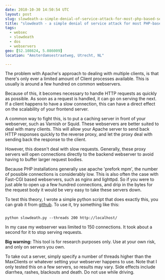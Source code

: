 ```yaml
---
date: 2010-10-30 14:50:54 UTC
layout: post
slug: slowdeath-a-simple-denial-of-service-attack-for-most-php-based-servers
title: "slowdeath - a simple denial of service attack for most PHP-based servers"
tags:
  - websec
  - slowdeath
  - dos
  - webservers
geo: [52.108624, 5.086009]
location: "Amsterdamsestraatweg, Utrecht, NL"

---
```

<p>The problem with Apache's approach to dealing with multiple clients, is that there's only ever a limited amount of Client processes available. This is usually is around a few hundred on common webservers.</p>

<p>Because of this, it becomes necessary to handle HTTP requests as quickly as possible. As soon as a request is handled, it can go on serving the next. If a client happens to have a slow connection, this can have a direct effect on the scalability of your frontend server.</p>

<p>A common way to fight this, is to put a caching server in front of your webserver, such as Varnish or Squid. These webservers are better suited to deal with many clients. This will allow your Apache server to send back HTTP responses quickly to the reverse proxy, and let the proxy deal with sending back the response to the client.</p>

<p>However, this doesn't deal with slow requests. Generally, these proxy servers will open connections directly to the backend webserver to avoid having to buffer larger request bodies.</p>

<p>Because PHP installations generally use apache 'prefork mpm', the number of possible connections is considerably low. This is also often the case with Fast-CGI based webservers, such as nginx and lighttpd. So if you were to just able to open up a few hundred connections, and drip in the bytes for the request body it would be very easy to take these servers down.</p>

<p>To test this theory, I wrote a simple python script that does exactly this, you can grab it from <a href="http://github.com/evert/slowdeath">github</a>. To use it, try something like this:</p>

```

python slowdeath.py --threads 200 http://localhost/

```

<p>In my case my webserver was limited to 150 connections. It took about a second for it to stop serving requests.</p>

<p><strong>Big warning:</strong> This tool is for research purposes only. Use at your own risk, and only on servers you own.</p>

<p>To take out a server, simply specify a number of threads higher than the MaxClients or whatever setting your webserver happens to use. Note that I only tested this on a few servers, so results may vary. Side effects include diarrhea, rashes, blackouts and death. Do not use while driving.</p>
